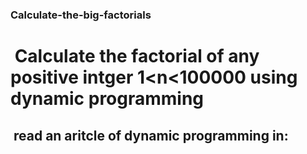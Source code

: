 <h3> Calculate-the-big-factorials </h3>
<h1> Calculate the factorial of any positive intger 1&lt;n&lt;100000 using dynamic programming </h1>
<h2> read an aritcle of dynamic programming in: </h2>  <a href="geeksforgeeks https://www.geeksforgeeks.org/dynamic-programming/"></a> 
